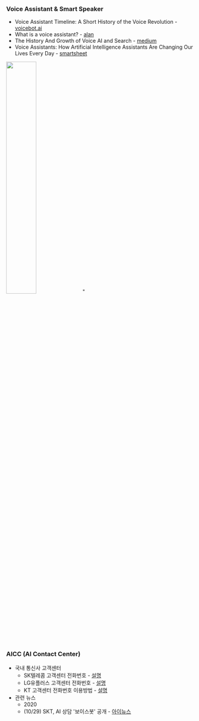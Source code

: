 ### Voice Assistant & Smart Speaker
* Voice Assistant Timeline: A Short History of the Voice Revolution - [voicebot.ai](https://voicebot.ai/2017/07/14/timeline-voice-assistants-short-history-voice-revolution/) 
* What is a voice assistant? - [alan](https://alan.app/blog/voiceassistant-2/)
* The History And Growth of Voice AI and Search - [medium](https://medium.com/cornertechandmarketing/the-history-and-growth-of-voice-ai-and-search-a0b7b4d37986)
* Voice Assistants: How Artificial Intelligence Assistants Are Changing Our Lives Every Day - [smartsheet](https://www.smartsheet.com/voice-assistants-artificial-intelligence)

<img src="https://www.smartsheet.com/sites/default/files/styles/900px/public/IC-Voice-Assistants_Popular-Voice-Assistants-and-Features-c.jpg?itok=9wPEvaMr" width=40%>
"

### AICC (AI Contact Center)
* 국내 통신사 고객센터
  * SK텔레콤 고객센터 전화번호 - [설명](https://guiguri-bugs.tistory.com/166)
  * LG유플러스 고객센터 전화번호 - [설명](https://guiguri-bugs.tistory.com/171?category=854905)
  * KT 고객센터 전화번호 이용방법 - [설명](https://guiguri-bugs.tistory.com/152)
* 관련 뉴스 
  * 2020
  * (10/29) SKT, AI 상담 '보이스봇' 공개 - [아이뉴스](http://www.inews24.com/view/1311679)

